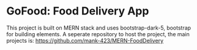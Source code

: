 # GoFood: Food Delivery App
This project is built on MERN stack and uses bootstrap-dark-5, bootstrap for building elements. A seperate repository to host the project, the main projects is:
https://github.com/mank-423/MERN-FoodDelivery
